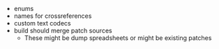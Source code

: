 * enums
* names for crossreferences
* custom text codecs
* build should merge patch sources
  - These might be dump spreadsheets or might be existing patches
